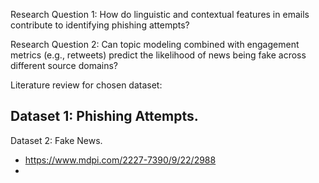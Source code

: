 Research Question 1:
How do linguistic and contextual features in emails contribute to identifying phishing attempts?

Research Question 2: Can topic modeling combined with engagement metrics (e.g., retweets) predict the likelihood of news being fake across different source domains?

Literature review for chosen dataset:

Dataset 1: Phishing Attempts.
- 

Dataset 2: Fake News.
- https://www.mdpi.com/2227-7390/9/22/2988
- 
